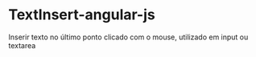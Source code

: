 # TextInsert-angular-js
Inserir texto no último ponto clicado com o mouse, utilizado em input ou textarea
